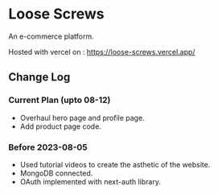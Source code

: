 # Loose Screws
An e-commerce platform.

Hosted with vercel on  : https://loose-screws.vercel.app/

## Change Log
### Current Plan (upto 08-12)
- Overhaul hero page and profile page.
- Add product page code. 

### Before 2023-08-05
- Used tutorial videos to create the asthetic of the website.
- MongoDB connected.
- OAuth implemented with next-auth library.
